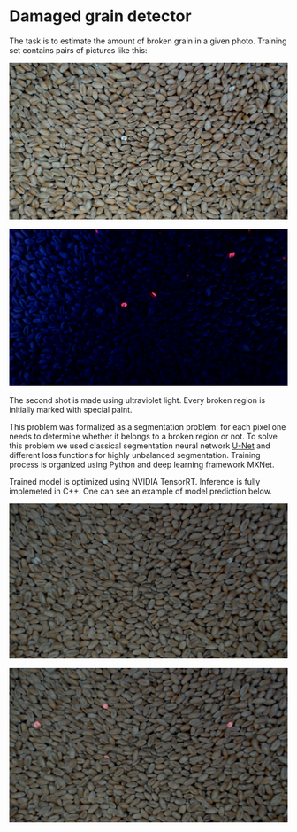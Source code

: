 # Damaged grain detector

The task is to estimate the amount of broken grain in a given photo.
Training set contains pairs of pictures like this:

![](/examples/train_led.png "led")

![](/examples/train_uv.png "uv")

The second shot is made using ultraviolet light. Every broken region is initially marked with special paint.

This problem was formalized as a segmentation problem: for each pixel one needs to determine whether it belongs to a broken region or not. To solve this problem we used classical segmentation neural network [U-Net](https://arxiv.org/abs/1505.04597) and different loss functions for highly unbalanced segmentation. Training process is organized using Python and deep learning framework MXNet.

Trained model is optimized using NVIDIA TensorRT. Inference is fully implemeted in C++. One can see an example of model prediction below.

![](/examples/pic_1.png "Initial picture")

![](/examples/pred_1.png "Model prediction")
